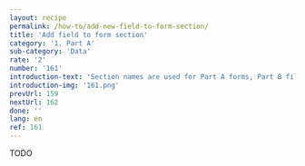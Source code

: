 ```yaml
---
layout: recipe
permalink: /how-to/add-new-field-to-form-section/
title: 'Add field to form section'
category: '1. Part A'
sub-category: 'Data'
rate: '2'
number: '161'
introduction-text: 'Section names are used for Part A forms, Part B file data view, and print views. Changing it will affect all of those places.'
introduction-img: '161.png'
prevUrl: 159
nextUrl: 162
done: ''
lang: en
ref: 161
---
```


TODO
